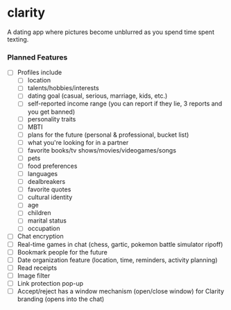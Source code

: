 # clarity
A dating app where pictures become unblurred as you spend time spent texting.

### Planned Features
- [ ] Profiles include
  - [ ] location
  - [ ] talents/hobbies/interests
  - [ ] dating goal (casual, serious, marriage, kids, etc.)
  - [ ] self-reported income range (you can report if they lie, 3 reports and you get banned)
  - [ ] personality traits
  - [ ] MBTI
  - [ ] plans for the future (personal & professional, bucket list)
  - [ ] what you're looking for in a partner
  - [ ] favorite books/tv shows/movies/videogames/songs
  - [ ] pets
  - [ ] food preferences
  - [ ] languages
  - [ ] dealbreakers
  - [ ] favorite quotes
  - [ ] cultural identity
  - [ ] age
  - [ ] children
  - [ ] marital status
  - [ ] occupation
- [ ] Chat encryption
- [ ] Real-time games in chat (chess, gartic, pokemon battle simulator ripoff)
- [ ] Bookmark people for the future
- [ ] Date organization feature (location, time, reminders, activity planning)
- [ ] Read receipts
- [ ] Image filter
- [ ] Link protection pop-up
- [ ] Accept/reject has a window mechanism (open/close window) for Clarity branding (opens into the chat)
